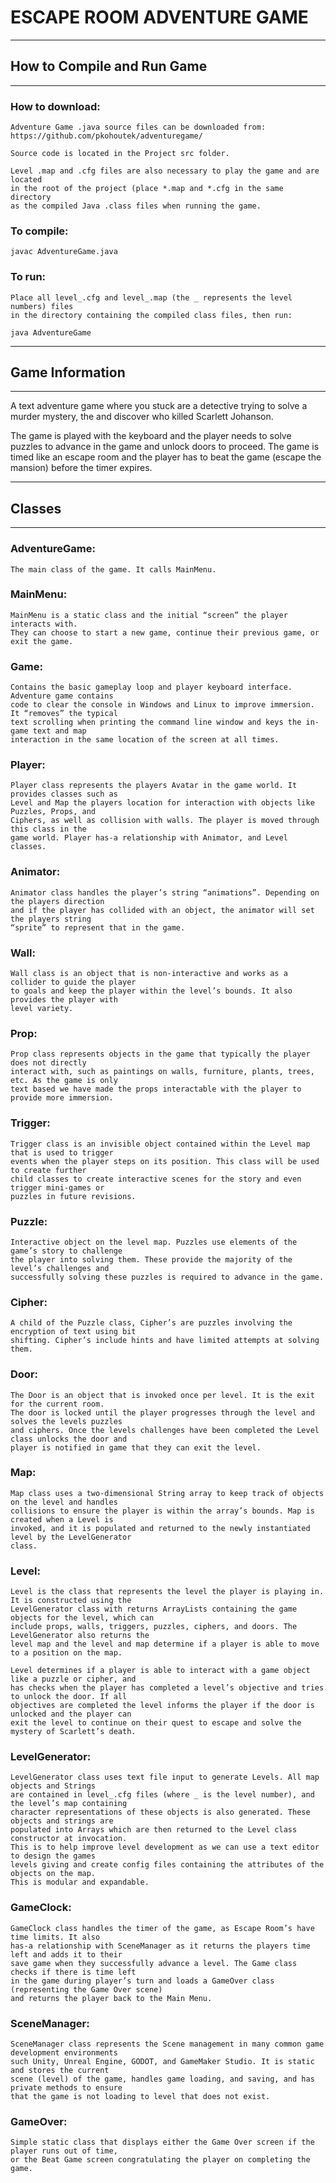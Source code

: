 # ESCAPE ROOM ADVENTURE GAME
--------------------------------------------------------------------------------------------------
## How to Compile and Run Game                                                                                           
--------------------------------------------------------------------------------------------------
### How to download:
	Adventure Game .java source files can be downloaded from:
	https://github.com/pkohoutek/adventuregame/
	
	Source code is located in the Project src folder.
	
	Level .map and .cfg files are also necessary to play the game and are located 
	in the root of the project (place *.map and *.cfg in the same directory 
	as the compiled Java .class files when running the game.

### To compile:
	javac AdventureGame.java
### To run:
	Place all level_.cfg and level_.map (the _ represents the level numbers) files 
	in the directory containing the compiled class files, then run:

	java AdventureGame
--------------------------------------------------------------------------------------------------
## Game Information
--------------------------------------------------------------------------------------------------

A text adventure game where you stuck are a detective trying to solve a murder mystery,
the and discover who killed Scarlett Johanson.

The game is played with the keyboard and the player needs to solve puzzles to advance in the 
game and unlock doors to proceed. The game is timed like an escape room and the player has to 
beat the game (escape the mansion) before the timer expires.

--------------------------------------------------------------------------------------------------
## Classes
--------------------------------------------------------------------------------------------------

### AdventureGame:
	
	The main class of the game. It calls MainMenu. 
	
	
### MainMenu:
	
	MainMenu is a static class and the initial “screen” the player interacts with. 
	They can choose to start a new game, continue their previous game, or exit the game.
	

### Game:
	
	Contains the basic gameplay loop and player keyboard interface. Adventure game contains 
	code to clear the console in Windows and Linux to improve immersion. It “removes” the typical 
	text scrolling when printing the command line window and keys the in-game text and map 
	interaction in the same location of the screen at all times.
	
	
### Player:
	
	Player class represents the players Avatar in the game world. It provides classes such as 
	Level and Map the players location for interaction with objects like Puzzles, Props, and 
	Ciphers, as well as collision with walls. The player is moved through this class in the 
	game world. Player has-a relationship with Animator, and Level classes.
	

### Animator:
	
	Animator class handles the player’s string “animations”. Depending on the players direction 
	and if the player has collided with an object, the animator will set the players string 
	“sprite” to represent that in the game.
	
	
### Wall:
	
	Wall class is an object that is non-interactive and works as a collider to guide the player 
	to goals and keep the player within the level’s bounds. It also provides the player with 
	level variety.
	
	
### Prop:
	Prop class represents objects in the game that typically the player does not directly 
	interact with, such as paintings on walls, furniture, plants, trees, etc. As the game is only 
	text based we have made the props interactable with the player to provide more immersion.
	
### Trigger:
	Trigger class is an invisible object contained within the Level map that is used to trigger 
	events when the player steps on its position. This class will be used to create further 
	child classes to create interactive scenes for the story and even trigger mini-games or 
	puzzles in future revisions.
	
### Puzzle:
	Interactive object on the level map. Puzzles use elements of the game’s story to challenge 
	the player into solving them. These provide the majority of the level’s challenges and 
	successfully solving these puzzles is required to advance in the game.
	
### Cipher:
	A child of the Puzzle class, Cipher’s are puzzles involving the encryption of text using bit
	shifting. Cipher’s include hints and have limited attempts at solving them.

### Door:
	The Door is an object that is invoked once per level. It is the exit for the current room. 
	The door is locked until the player progresses through the level and solves the levels puzzles 
	and ciphers. Once the levels challenges have been completed the Level class unlocks the door and
	player is notified in game that they can exit the level.
	
### Map:
	Map class uses a two-dimensional String array to keep track of objects on the level and handles
	collisions to ensure the player is within the array’s bounds. Map is created when a Level is
	invoked, and it is populated and returned to the newly instantiated level by the LevelGenerator 
	class.
	
### Level:
	Level is the class that represents the level the player is playing in. It is constructed using the 
	LevelGenerator class with returns ArrayLists containing the game objects for the level, which can 
	include props, walls, triggers, puzzles, ciphers, and doors. The LevelGenerator also returns the 
	level map and the level and map determine if a player is able to move to a position on the map.

	Level determines if a player is able to interact with a game object like a puzzle or cipher, and 
	has checks when the player has completed a level’s objective and tries to unlock the door. If all
	objectives are completed the level informs the player if the door is unlocked and the player can 
	exit the level to continue on their quest to escape and solve the mystery of Scarlett’s death.

	
### LevelGenerator:
	LevelGenerator class uses text file input to generate Levels. All map objects and Strings
	are contained in level_.cfg files (where _ is the level number), and the level’s map containing 
	character representations of these objects is also generated. These objects and strings are 
	populated into Arrays which are then returned to the Level class constructor at invocation. 
	This is to help improve level development as we can use a text editor to design the games 
	levels giving and create config files containing the attributes of the objects on the map. 
	This is modular and expandable.

### GameClock:
	GameClock class handles the timer of the game, as Escape Room’s have time limits. It also 
	has-a relationship with SceneManager as it returns the players time left and adds it to their 
	save game when they successfully advance a level. The Game class checks if there is time left 
	in the game during player’s turn and loads a GameOver class (representing the Game Over scene) 
	and returns the player back to the Main Menu.
	
### SceneManager:
	SceneManager class represents the Scene management in many common game development environments
	such Unity, Unreal Engine, GODOT, and GameMaker Studio. It is static and stores the current 
	scene (level) of the game, handles game loading, and saving, and has private methods to ensure 
	that the game is not loading to level that does not exist.
	
### GameOver:
	Simple static class that displays either the Game Over screen if the player runs out of time,
	or the Beat Game screen congratulating the player on completing the game.
	
	
	
